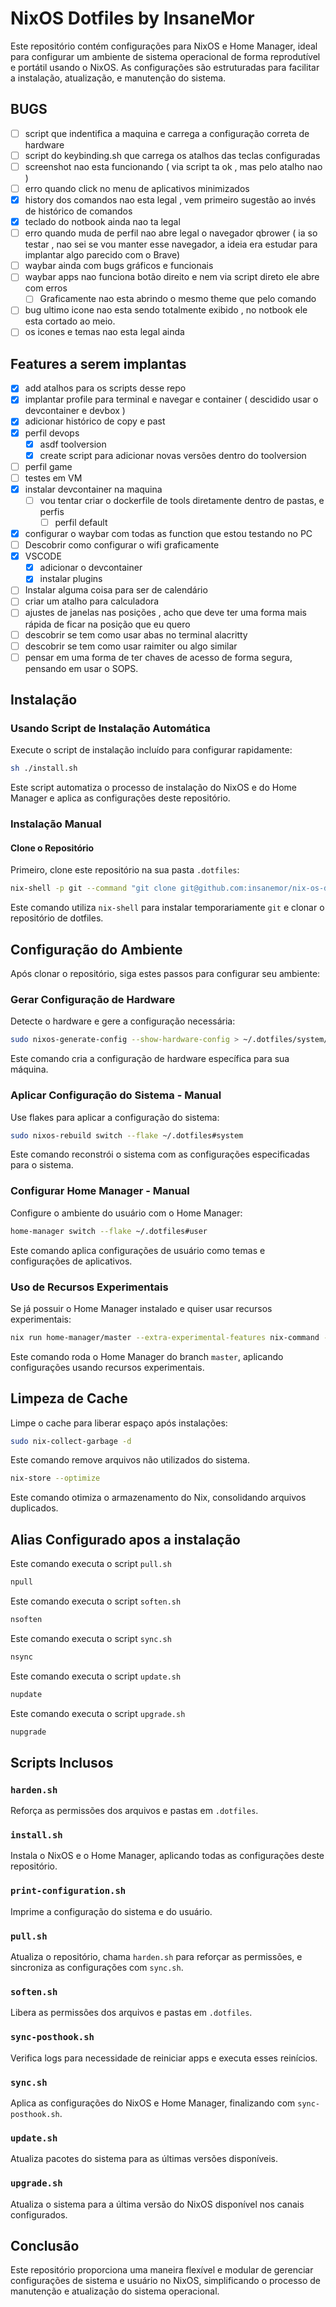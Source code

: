 # NixOS Dotfiles by InsaneMor

Este repositório contém configurações para NixOS e Home Manager, ideal para configurar um ambiente de sistema operacional de forma reprodutível e portátil usando o NixOS. As configurações são estruturadas para facilitar a instalação, atualização, e manutenção do sistema.

## BUGS

- [ ] script que indentifica a maquina e carrega a configuração correta de hardware
- [ ] script do keybinding.sh que carrega os atalhos das teclas configuradas
- [ ] screenshot nao esta funcionando ( via script ta ok , mas pelo atalho nao )
- [ ] erro quando click no menu de aplicativos minimizados
- [X] history dos comandos nao esta legal , vem primeiro sugestão ao invés de histórico de comandos
- [X] teclado do notbook ainda nao ta legal
- [ ] erro quando muda de perfil nao abre legal o navegador qbrower ( ia so testar , nao sei se vou manter esse navegador, a ideia era estudar para implantar algo parecido com o Brave)
- [ ] waybar ainda com bugs gráficos e funcionais
- [ ] waybar apps nao funciona botão direito e nem via script direto ele abre com erros
  - [ ] Graficamente nao esta abrindo o mesmo theme que pelo comando
- [ ] bug ultimo icone nao esta sendo totalmente exibido , no notbook ele esta cortado ao meio.
- [ ] os icones e temas nao esta legal ainda

## Features a serem implantas

- [X] add atalhos para os scripts desse repo
- [X] implantar profile para terminal e navegar e container ( descidido usar o devcontainer e devbox )
- [X] adicionar histórico de copy e past
- [X] perfil devops
  - [X] asdf toolversion
  - [X] create script para adicionar novas versões dentro do toolversion
- [ ] perfil game
- [ ] testes em VM
- [X] instalar devcontainer na maquina
  - [ ] vou tentar criar o dockerfile de tools diretamente dentro de pastas, e perfis
    - [ ] perfil default  
- [X] configurar o waybar com todas as function que estou testando no PC
- [ ] Descobrir como configurar o wifi graficamente
- [X] VSCODE
  - [X] adicionar o devcontainer
  - [X] instalar plugins
- [ ] Instalar alguma coisa para ser de calendário
- [ ] criar um atalho para calculadora
- [ ] ajustes de janelas nas posições , acho que deve ter uma forma mais rápida de ficar na posição que eu quero
- [ ] descobrir se tem como usar abas no terminal alacritty
- [ ] descobrir se tem como usar raimiter ou algo similar
- [ ] pensar em uma forma de ter chaves de acesso de forma segura, pensando em usar o SOPS.

## Instalação

### Usando Script de Instalação Automática

Execute o script de instalação incluído para configurar rapidamente:

```bash
sh ./install.sh
```

Este script automatiza o processo de instalação do NixOS e do Home Manager e aplica as configurações deste repositório.

### Instalação Manual

#### Clone o Repositório

Primeiro, clone este repositório na sua pasta `.dotfiles`:

```bash
nix-shell -p git --command "git clone git@github.com:insanemor/nix-os-dotfiles.git ~/.dotfiles"
```

Este comando utiliza `nix-shell` para instalar temporariamente `git` e clonar o repositório de dotfiles.

## Configuração do Ambiente

Após clonar o repositório, siga estes passos para configurar seu ambiente:

### Gerar Configuração de Hardware

Detecte o hardware e gere a configuração necessária:

```bash
sudo nixos-generate-config --show-hardware-config > ~/.dotfiles/system/hardware-configuration.nix
```

Este comando cria a configuração de hardware específica para sua máquina.

### Aplicar Configuração do Sistema  - Manual

Use flakes para aplicar a configuração do sistema:

```bash
sudo nixos-rebuild switch --flake ~/.dotfiles#system
```

Este comando reconstrói o sistema com as configurações especificadas para o sistema.

### Configurar Home Manager - Manual

Configure o ambiente do usuário com o Home Manager:

```bash
home-manager switch --flake ~/.dotfiles#user
```

Este comando aplica configurações de usuário como temas e configurações de aplicativos.

### Uso de Recursos Experimentais

Se já possuir o Home Manager instalado e quiser usar recursos experimentais:

```bash
nix run home-manager/master --extra-experimental-features nix-command --extra-experimental-features flakes -- switch --flake ~/.dotfiles#user;
```

Este comando roda o Home Manager do branch `master`, aplicando configurações usando recursos experimentais.

## Limpeza de Cache

Limpe o cache para liberar espaço após instalações:

```bash
sudo nix-collect-garbage -d
```

Este comando remove arquivos não utilizados do sistema.

```bash
nix-store --optimize
```

Este comando otimiza o armazenamento do Nix, consolidando arquivos duplicados.

## Alias Configurado apos a instalação

Este comando executa o script  `pull.sh`

```bash
npull
```

Este comando executa o script  `soften.sh`

```bash
nsoften
```

Este comando executa o script  `sync.sh`

```bash
nsync
```

Este comando executa o script  `update.sh`

```bash
nupdate
```

Este comando executa o script  `upgrade.sh`

```bash
nupgrade
```

## Scripts Inclusos

### `harden.sh`

Reforça as permissões dos arquivos e pastas em `.dotfiles`.

### `install.sh`

Instala o NixOS e o Home Manager, aplicando todas as configurações deste repositório.

### `print-configuration.sh`

Imprime a configuração do sistema e do usuário.

### `pull.sh`

Atualiza o repositório, chama `harden.sh` para reforçar as permissões, e sincroniza as configurações com `sync.sh`.

### `soften.sh`

Libera as permissões dos arquivos e pastas em `.dotfiles`.

### `sync-posthook.sh`

Verifica logs para necessidade de reiniciar apps e executa esses reinícios.

### `sync.sh`

Aplica as configurações do NixOS e Home Manager, finalizando com `sync-posthook.sh`.

### `update.sh`

Atualiza pacotes do sistema para as últimas versões disponíveis.

### `upgrade.sh`

Atualiza o sistema para a última versão do NixOS disponível nos canais configurados.

## Conclusão

Este repositório proporciona uma maneira flexível e modular de gerenciar configurações de sistema e usuário no NixOS, simplificando o processo de manutenção e atualização do sistema operacional.
